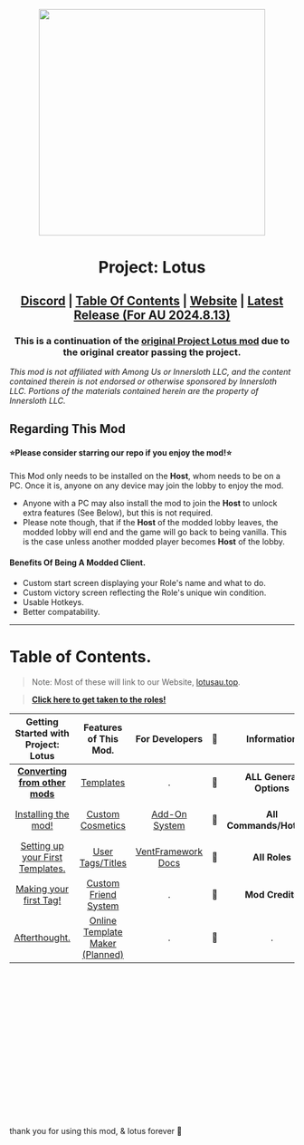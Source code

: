 <p align="center">
  <img width="400" height="400" src="https://avatars.githubusercontent.com/u/173427715">
</p>
<h1 align="center">Project: Lotus</h1>

<h2 align="center"> <a href="https://discord.gg/projectlotus">Discord</a> | <a href="#table-of-contents">Table Of Contents</a> | <a href="https://beta.lotusau.top/">Website</a> | <a href="https://github.com/lotus-au/lotuscontinued/releases/latest">Latest Release (For AU 2024.8.13)</a>

<h3 align="center">This is a continuation of the <a href="https://github.com/ImaMapleTree/Lotus">original Project Lotus mod</a> due to the original creator passing the project. </h3>
<i align="center">This mod is not affiliated with Among Us or Innersloth LLC, and the content contained therein is not endorsed or otherwise sponsored by Innersloth LLC. Portions of the materials contained herein are the property of Innersloth LLC.</i>

## Regarding This Mod

#### ⭐Please consider starring our repo if you enjoy the mod!⭐

This Mod only needs to be installed on the **Host**, whom needs to be on a PC. Once it is, anyone on any device may join the lobby to enjoy the mod. <br>

- Anyone with a PC may also install the mod to join the **Host** to unlock extra features (See Below), but this is not required.
- Please note though, that if the **Host** of the modded lobby leaves, the modded lobby will end and the game will go back to being vanilla. This is the case unless another modded player becomes **Host** of the lobby.

#### Benefits Of Being A Modded Client.<br>

- Custom start screen displaying your Role's name and what to do.
- Custom victory screen reflecting the Role's unique win condition.
- Usable Hotkeys.
- Better compatability.

---

# Table of Contents.

> Note: Most of these will link to our Website, [lotusau.top](https://lotusau.top). <br>

> [**Click here to get taken to the roles!**](https://lotusau.top/en/roles)

|                  Getting Started with Project: Lotus                  |                 Features of This Mod.                  |                   For Developers                    |  🪷  |       Information        |                         🪷                          |
| :-------------------------------------------------------------------: | :----------------------------------------------------: | :-------------------------------------------------: | :-: | :----------------------: | :------------------------------------------------: |
|   [**Converting from other mods**](https://lotusau.top/rd/convert)    |     [Templates](https://lotusau.top/rd/templates)      |                          .                          |  🪷  | **ALL General Options**  | [Find them Here.](https://lotusau.top/rd/options)  |
|         [Installing the mod!](https://lotusau.top/rd/install)         |   [Custom Cosmetics](https://lotusau.top/rd/touhats)   | [Add-On System](https://dev.lotusau.top/rd/addons)  |  🪷  | **All Commands/Hotkeys** | [Find them Here.](https://lotusau.top/rd/commands) |
| [Setting up your First Templates.](https://lotusau.top/rd/f-template) |    [User Tags/Titles](https://lotusau.top/rd/tags)     | [VentFramework Docs](https://dev.lotusau.top/rd/vf) |  🪷  |      **All Roles**       |  [Find them here.](https://lotusau.top/en/roles)   |
|      [Making your first Tag!](https://lotusau.top/rd/first-tag)       | [Custom Friend System](https://lotusau.top/rd/friends) |                          .                          |  🪷  |     **Mod Credits**      |   [View them here.](https://lotusau.top/credits)   |
|        [Afterthought.](https://lotusau.top/rd/gs-afterthought)        |          [Online Template Maker (Planned)](#)          |                          .                          |  🪷  |            .             |                         .                          |

<br>
<br>
<br>
<br>
<br>
<br>
<br>
<br>
<br>
<br>
<br>
<br>
<br>
<br>
<br>
<br>
thank you for using this mod, & lotus forever 🪷
